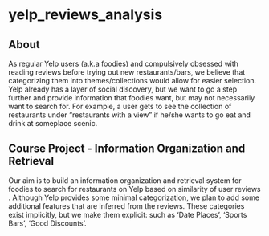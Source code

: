 # yelp_reviews_analysis

## About

As regular Yelp users (a.k.a foodies) and compulsively obsessed with reading reviews
before trying out new restaurants/bars, we believe that categorizing them into
themes/collections would allow for easier selection. Yelp already has a layer of social
discovery, but we want to go a step further and provide information that foodies want,
but may not necessarily want to search for. For example, a user gets to see the collection
of restaurants under “restaurants with a view” if he/she wants to go eat and drink at
someplace scenic.

## Course Project - Information Organization and Retrieval
Our aim is to build an information organization and retrieval system for foodies to
search for restaurants on Yelp based on similarity of user reviews . Although Yelp
provides some minimal categorization, we plan to add some additional features that are
inferred from the reviews. These categories exist implicitly, but we make them explicit:
such as ‘Date Places’, ‘Sports Bars’, ‘Good Discounts’.
